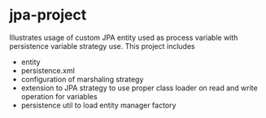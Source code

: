 jpa-project
============

Illustrates usage of custom JPA entity used as process variable with persistence variable strategy use.
This project includes 
- entity
- persistence.xml
- configuration of marshaling strategy
- extension to JPA strategy to use proper class loader on read and write operation for variables
- persistence util to load entity manager factory
